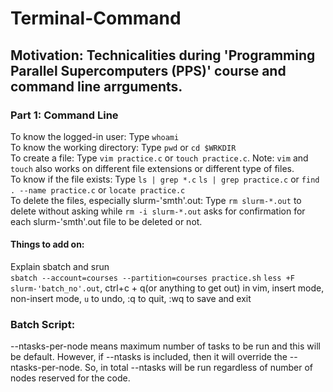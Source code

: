 # Terminal-Command
## Motivation: Technicalities during 'Programming Parallel Supercomputers (PPS)' course and command line arrguments. 

### Part 1: Command Line  
To know the logged-in user: Type `whoami` <br />
To know the working directory: Type `pwd` or `cd $WRKDIR` <br />
To create a file: Type `vim practice.c` or `touch practice.c`. Note: `vim` and `touch` also works on different file extensions or different type of files. <br />
To know if the file exists: Type `ls | grep *.c` `ls | grep practice.c` or `find . --name practice.c` or `locate practice.c` <br />
To delete the files, especially slurm-'smth'.out: Type `rm slurm-*.out` to delete without asking while `rm -i slurm-*.out` asks for confirmation for each slurm-'smth'.out file to be deleted or not.

#### Things to add on:
Explain sbatch and srun <br />
`sbatch --account=courses --partition=courses practice.sh`
`less +F slurm-'batch_no'.out`, ctrl+c + q(or anything to get out)
in vim, insert mode, 
non-insert mode, `u` to undo, :q to quit, :wq to save and exit


### Batch Script:
--ntasks-per-node means maximum number of tasks to be run and this will be default. However, if --ntasks is included, then it will override the --ntasks-per-node. So, in total --ntasks will be run regardless of number of nodes reserved for the code.


